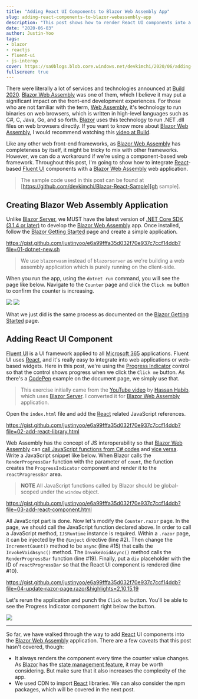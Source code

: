 ```yaml
---
title: "Adding React UI Components to Blazor Web Assembly App"
slug: adding-react-components-to-blazor-webassembly-app
description: "This post shows how to render React UI components into a Blazor WebAssembly app."
date: "2020-06-03"
author: Justin-Yoo
tags:
- blazor
- reactjs
- fluent-ui
- js-interop
cover: https://sa0blogs.blob.core.windows.net/devkimchi/2020/06/adding-react-components-to-blazor-webassembly-app-00.png
fullscreen: true
---
```


There were literally a lot of services and technologies announced at [Build 2020][build]. [Blazor Web Assembly][blazor wasm] was one of them, which I believe it may put a significant impact on the front-end development experiences. For those who are not familiar with the term, [Web Assembly][wasm], it's technology to run binaries on web browsers, which is written in high-level languages such as C#, C, Java, Go, and so forth. [Blazor][blazor] uses this technology to run .NET .dll files on web browsers directly. If you want to know more about [Blazor Web Assembly][blazor wasm], I would recommend watching this [video at Build][build blazor].

Like any other web front-end frameworks, as [Blazor Web Assembly][blazor wasm] has completeness by itself, it might be tricky to mix with other frameworks. However, we can do a workaround if we're using a component-based web framework. Throughout this post, I'm going to show how to integrate [React][reactjs]-based [Fluent UI][fluentui] components with a [Blazor Web Assembly][blazor wasm] web application.

> The sample code used in this post can be found at [https://github.com/devkimchi/Blazor-React-Sample][gh sample].


## Creating Blazor Web Assembly Application ##

Unlike [Blazor Server][blazor server], we MUST have the latest version of [.NET Core SDK (3.1.4 or later)][netcore sdk 3.1.4] to develop the [Blazor Web Assembly][blazor wasm] app. Once installed, follow the [Blazor Getting Started][blazor gettingstarted] page and create a simple application.

https://gist.github.com/justinyoo/e6a99fffa35d032f70e937c7ccf14ddb?file=01-dotnet-new.sh

> We use `blazorwasm` instead of `blazorserver` as we're building a web assembly application which is purely running on the client-side.

When you run the app, using the `dotnet run` command, you will see the page like below. Navigate to the `Counter` page and click the `Click me` button to confirm the counter is increasing.

![][image-01]
![][image-02]

What we just did is the same process as documented on the [Blazor Getting Started][blazor gettingstarted] page.


## Adding React UI Component ##

[Fluent UI][fluentui] is a UI framework applied to all [Microsoft 365][m365] applications. Fluent UI uses [React][reactjs], and it's really easy to integrate into web applications or web-based widgets. Here in this post, we're using the [Progress Indicator][fluentui progressindicator] control so that the control shows progress when we click the `Click me` button. As there's a [CodePen][codepen] example on the document page, we simply use that.

> This exercise initially came from the [YouTube video][hassan video] by [Hassan Habib][hassan], which uses [Blazor Server][blazor server]. I converted it for [Blazor Web Assembly][blazor wasm] application.

Open the `index.html` file and add the [React][reactjs] related JavaScript references.

https://gist.github.com/justinyoo/e6a99fffa35d032f70e937c7ccf14ddb?file=02-add-react-library.html

Web Assembly has the concept of JS interoperability so that [Blazor Web Assembly][blazor wasm] can [call JavaScript functions from C# codes][blazor js from dotnet] and [vice versa][blazor dotnet from js]. Write a JavaScript snippet like below. When Blazor calls the `RenderProgressBar` function with the parameter of `count`, the function creates the `ProgressIndicator` component and render it to the `reactProgressBar` area.

> **NOTE** All JavaScript functions called by Blazor should be global-scoped under the `window` object.

https://gist.github.com/justinyoo/e6a99fffa35d032f70e937c7ccf14ddb?file=03-add-react-component.html

All JavaScript part is done. Now let's modify the `Counter.razor` page. In the page, we should call the JavaScript function declared above. In order to call a JavaScript method, `IJSRuntime` instance is required. Within a `.razor` page, it can be injected by the `@inject` directive (line #2). Then change the `IncrementCount()` method to be `async` (line #15) that calls the `InvokeVoidAsync()` method. The `InvokeVoidAsync()` method calls the `RenderProgressBar` function (line #19). Finally, put a `div` placeholder with the ID of `reactProgressBar` so that the React UI component is rendered (line #10).

https://gist.github.com/justinyoo/e6a99fffa35d032f70e937c7ccf14ddb?file=04-update-razor-page.razor&highlights=2,10,15,19

Let's rerun the application and punch the `Click me` button. You'll be able to see the Progress Indicator component right below the button.

![][image-03]

---

So far, we have walked through the way to add [React][reactjs] UI components into the [Blazor Web Assembly][blazor wasm] application. There are a few caveats that this post hasn't covered, though:

* It always renders the component every time the counter value changes. As [Blazor][blazor] has the [state management feature][blazor statemanagement], it may be worth considering. But make sure that it also increases the complexity of the app.
* We used CDN to import [React][reactjs] libraries. We can also consider the npm packages, which will be covered in the next post.


[image-01]: https://sa0blogs.blob.core.windows.net/devkimchi/2020/06/adding-react-components-to-blazor-webassembly-app-01.png
[image-02]: https://sa0blogs.blob.core.windows.net/devkimchi/2020/06/adding-react-components-to-blazor-webassembly-app-02.png
[image-03]: https://sa0blogs.blob.core.windows.net/devkimchi/2020/06/adding-react-components-to-blazor-webassembly-app-03.png

[gh sample]: https://github.com/devkimchi/Blazor-React-Sample

[build]: https://mybuild.microsoft.com/?WT.mc_id=devkimchicom-blog-juyoo
[build blazor]: https://mybuild.microsoft.com/sessions/420ccd3f-6570-4c58-91da-cd760c511171?source=sessions&WT.mc_id=devkimchicom-blog-juyoo

[blazor]: https://docs.microsoft.com/aspnet/core/blazor/?view=aspnetcore-3.1&WT.mc_id=devkimchicom-blog-juyoo
[blazor wasm]: https://docs.microsoft.com/aspnet/core/blazor/?view=aspnetcore-3.1&WT.mc_id=devkimchicom-blog-juyoo#blazor-webassembly
[blazor server]: https://docs.microsoft.com/aspnet/core/blazor/?view=aspnetcore-3.1&WT.mc_id=devkimchicom-blog-juyoo#blazor-server
[blazor gettingstarted]: https://docs.microsoft.com/aspnet/core/blazor/get-started?view=aspnetcore-3.1&tabs=visual-studio-code&WT.mc_id=devkimchicom-blog-juyoo
[blazor js from dotnet]: https://docs.microsoft.com/aspnet/core/blazor/call-javascript-from-dotnet?view=aspnetcore-3.1&WT.mc_id=devkimchicom-blog-juyoo
[blazor dotnet from js]: https://docs.microsoft.com/aspnet/core/blazor/call-dotnet-from-javascript?view=aspnetcore-3.1&WT.mc_id=devkimchicom-blog-juyoo
[blazor statemanagement]: https://docs.microsoft.com/aspnet/core/blazor/state-management?view=aspnetcore-3.1&WT.mc_id=devkimchicom-blog-juyoo

[wasm]: https://webassembly.org/
[reactjs]: https://reactjs.org/
[m365]: https://www.office.com/
[netcore sdk 3.1.4]: https://dotnet.microsoft.com/download/dotnet-core/3.1?WT.mc_id=devkimchicom-blog-juyoo#3.1.4
[codepen]: https://codepen.io/

[fluentui]: https://developer.microsoft.com/fluentui/?WT.mc_id=devkimchicom-blog-juyoo
[fluentui progressindicator]: https://developer.microsoft.com/fluentui?WT.mc_id=devkimchicom-blog-juyoo#/controls/web/progressindicator
[fluentui progressindicator codepen]: https://codepen.io/pen/?&editable=true=https%3A%2F%2Fdeveloper.microsoft.com%2Fen-us%2Ffluentui%3FWT.mc_id%3Ddevkimchicom-blog-juyoo

[hassan]: https://twitter.com/HassanRezkHabib
[hassan video]: https://youtu.be/E4xUCxOL_PI
